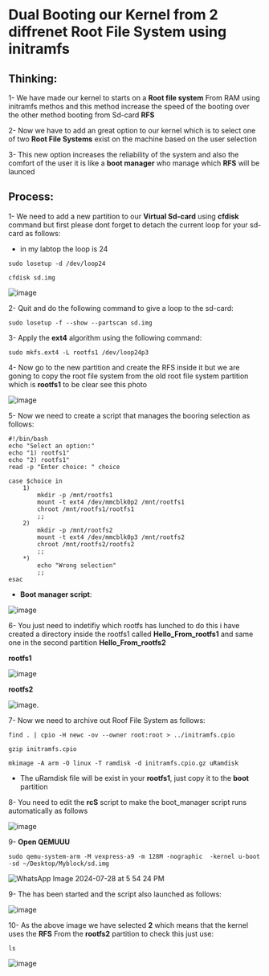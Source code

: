 # Dual Booting our Kernel from 2 diffrenet Root File System using initramfs

## Thinking:
1- We have made our kernel to starts on a **Root file system** From RAM using initramfs methos and this method increase the speed of the booting over the other method booting from Sd-card **RFS**

2- Now we have to add an great option to our kernel which is to select one of two **Root File Systems** exist on the machine based on the user selection 

3- This new option increases the reliability of the system and also the comfort of the user it is like a **boot manager** who manage which **RFS** will be launced

## Process:
1- We need to add a new partition to our **Virtual Sd-card** using **cfdisk** command but first please dont forget to detach the current loop for your sd-card as follows:
- in my labtop the loop is 24
  
```
sudo losetup -d /dev/loop24
```
```
cfdisk sd.img
```

![image](https://github.com/user-attachments/assets/f1770232-2a5d-49da-b7b3-2fad0f716d65)


2- Quit and do the following command to give a loop to the sd-card:

```
sudo losetup -f --show --partscan sd.img
```

3- Apply the **ext4** algorithm using the following command: 

```
sudo mkfs.ext4 -L rootfs1 /dev/loop24p3
```

4- Now go to the new partition and create the RFS inside it but we are goning to copy the root file system from the old root file system partition which is **rootfs1** to be clear see this photo


![image](https://github.com/user-attachments/assets/e720b619-3fd8-4cc8-84a0-8aa444663546)

5- Now we need to create a script that manages the booring selection as follows:

```
#!/bin/bash
echo "Select an option:"
echo "1) rootfs1"
echo "2) rootfs1"
read -p "Enter choice: " choice

case $choice in
    1)
        mkdir -p /mnt/rootfs1
        mount -t ext4 /dev/mmcblk0p2 /mnt/rootfs1
        chroot /mnt/rootfs1/rootfs1
        ;;
    2)
        mkdir -p /mnt/rootfs2
        mount -t ext4 /dev/mmcblk0p3 /mnt/rootfs2
        chroot /mnt/rootfs2/rootfs2
        ;;
    *)
        echo "Wrong selection"
        ;;
esac
```

- **Boot manager script**:

![image](https://github.com/user-attachments/assets/b4c9d62b-da4d-4bdd-b3b6-19abaa8c7c83)



6- You just need to indetifiy which rootfs has lunched to do this i have created a directory inside the rootfs1 called **Hello_From_rootfs1**
   and same one in the second partition **Hello_From_rootfs2**

**rootfs1**

![image](https://github.com/user-attachments/assets/e0819c32-594c-495e-8dea-19fc9d0ab554)


**rootfs2**

![image](https://github.com/user-attachments/assets/9e98a146-5074-4f7b-98aa-aa81f9df4d9e).


7- Now we need to archive out Roof File System as follows:

```
find . | cpio -H newc -ov --owner root:root > ../initramfs.cpio
```

```
gzip initramfs.cpio
```

```
mkimage -A arm -O linux -T ramdisk -d initramfs.cpio.gz uRamdisk
```
- The uRamdisk file will be exist in your **rootfs1**, just copy it to the **boot** partition

8- You need to edit the **rcS** script to make the boot_manager script runs automatically as follows

![image](https://github.com/user-attachments/assets/8d14d1fe-b422-4508-b97f-19ebc1358bef)


9- **Open QEMUUU**

```
sudo qemu-system-arm -M vexpress-a9 -m 128M -nographic  -kernel u-boot -sd ~/Desktop/Myblock/sd.img
```

![WhatsApp Image 2024-07-28 at 5 54 24 PM](https://github.com/user-attachments/assets/305c091a-9d85-46db-98a8-bf28d3ad05ae)


9- The has been started and the script also launched as follows:


![image](https://github.com/user-attachments/assets/3fdb1e9b-e6be-425d-b7de-eee0c9af5552)


10- As the above image we have selected **2** which means that the kernel uses the **RFS** From the **rootfs2** partition to check this just use:

```
ls
```

![image](https://github.com/user-attachments/assets/05a01fbb-3631-4d65-b724-f22493631533)









